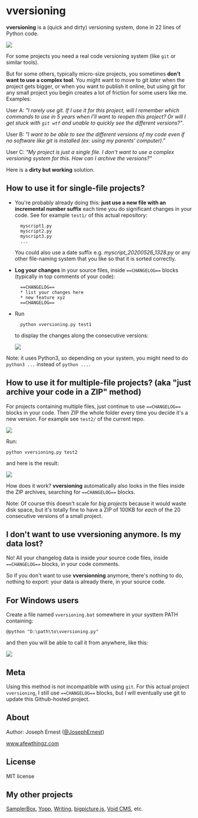 # vversioning 


**vversioning** is a (quick and dirty) versioning system, done in 22 lines of Python code.

![](https://i.imgur.com/hzu7ERc.png)

For some projects you need a real code versioning system (like `git` or similar tools).

But for some others, typically micro-size projects, you sometimes **don't want to use a complex tool**. You might want to move to git *later* when the project gets bigger, or when you want to publish it online, but using git for any small project you begin creates a lot of friction for some users like me. Examples:

User A: *"I rarely use git. If I use it for this project, will I remember which commands to use in 5 years when I'll want to reopen this project? Or will I get stuck with `git wtf` and unable to quickly see the different versions?"*.

User B: *"I want to be able to see the different versions of my code even if no software like git is installed (ex: using my parents' computer)."*

User C: *"My project is just a single file. I don't want to use a complex versioning system for this. How can I archive the versions?"*

Here is a **dirty but working** solution.

## How to use it for single-file projects?

* You're probably already doing this: **just use a new file with an incremental number suffix** each time you do significant changes in your code. See for example `test1/` of this actual repository:

        myscript1.py
        myscript2.py
        myscript3.py
        ...
        
    You could also use a date suffix e.g. *myscript_20200526_1328.py* or any other file-naming system that you like so that it is sorted correctly.

* **Log your changes** in your source files, inside `==CHANGELOG==` blocks (typically in top comments of your code):

        ==CHANGELOG==
        * list your changes here
        * new feature xyz
        ==CHANGELOG==

* Run 

        python vversioning.py test1

     to display the changes along the consecutive versions:
     
     ![](https://i.imgur.com/N2Jb2nS.png)
     
     
Note: it uses Python3, so depending on your system, you might need to do `python3 ...` instead of `python ...`.

## How to use it for multiple-file projects? (aka "just archive your code in a ZIP" method)

For projects containing multiple files, just continue to use `==CHANGELOG==` blocks in your code. Then ZIP the whole folder every time you decide it's a new version. For example see `test2/` of the current repo.

![](https://i.imgur.com/03pFG3C.png)

Run:

    python vversioning.py test2
    
and here is the result:

![](https://i.imgur.com/xSR7zKp.png)

How does it work? **vversioning** automatically also looks in the files inside the ZIP archives, searching for `==CHANGELOG==` blocks.

Note: Of course this doesn't scale for *big projects* because it would waste disk space, but it's totally fine to have a ZIP of 100KB for *each* of the 20 consecutive versions of a small project.

## I don't want to use vversioning anymore. Is my data lost?

No! All your changelog data is inside *your* source code files, inside `==CHANGELOG==` blocks, in your code comments.

So if you don't want to use **vversionning** anymore, there's nothing to do, nothing to export: your data is already there, in your source code.

## For Windows users

Create a file named `vversioning.bat` somewhere in your systtem PATH containing:

    @python "D:\path\to\vversioning.py"

and then you will be able to call it from anywhere, like this:

![](https://i.imgur.com/N2Jb2nS.png)
    

## Meta

Using this method is not incompatible with using `git`. For this actual project `vversioning`, I still use `==CHANGELOG==` blocks, but I will eventually use git to update this Github-hosted project.

## About

Author: Joseph Ernest ([@JosephErnest](http:/twitter.com/JosephErnest))

www.afewthingz.com

## License

MIT license

## My other projects

[SamplerBox](https://github.com/josephernest/SamplerBox), [Yopp](https://github.com/josephernest/Yopp), [Writing](https://github.com/josephernest/writing), [bigpicture.js](https://github.com/josephernest/bigpicture.js), [Void CMS](https://github.com/josephernest/void), etc.
